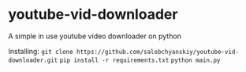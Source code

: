 # youtube-vid-downloader
A simple in use youtube video downloader on python


Installing:
`git clone https://github.com/salobchyanskiy/youtube-vid-downloader.git`
`pip install -r requirements.txt`
`python main.py`
